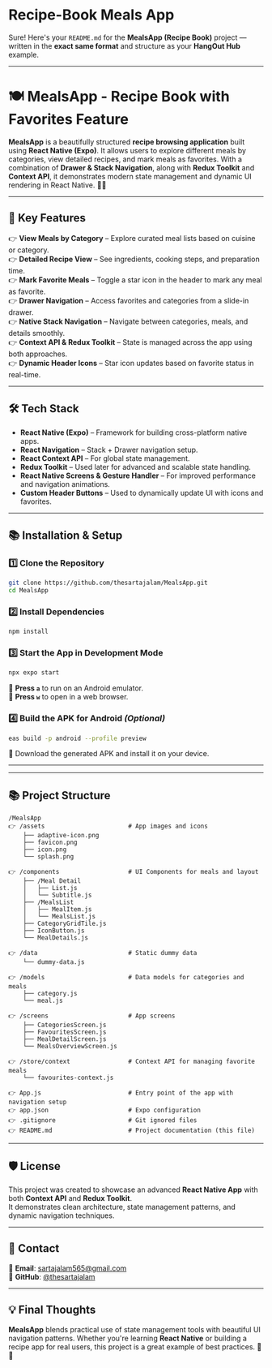 # Recipe-Book Meals App

Sure! Here's your `README.md` for the **MealsApp (Recipe Book)** project — written in the **exact same format** and structure as your **HangOut Hub** example.

---


# 🍽️ MealsApp - Recipe Book with Favorites Feature

**MealsApp** is a beautifully structured **recipe browsing application** built using **React Native (Expo)**. It allows users to explore different meals by categories, view detailed recipes, and mark meals as favorites. With a combination of **Drawer & Stack Navigation**, along with **Redux Toolkit** and **Context API**, it demonstrates modern state management and dynamic UI rendering in React Native. 📖✨

---

## 🚀 **Key Features**

👉 **View Meals by Category** – Explore curated meal lists based on cuisine or category.\
👉 **Detailed Recipe View** – See ingredients, cooking steps, and preparation time.\
👉 **Mark Favorite Meals** – Toggle a star icon in the header to mark any meal as favorite.\
👉 **Drawer Navigation** – Access favorites and categories from a slide-in drawer.\
👉 **Native Stack Navigation** – Navigate between categories, meals, and details smoothly.\
👉 **Context API & Redux Toolkit** – State is managed across the app using both approaches.\
👉 **Dynamic Header Icons** – Star icon updates based on favorite status in real-time.

---

## 🛠 **Tech Stack**

- **React Native (Expo)** – Framework for building cross-platform native apps.  
- **React Navigation** – Stack + Drawer navigation setup.  
- **React Context API** – For global state management.  
- **Redux Toolkit** – Used later for advanced and scalable state handling.  
- **React Native Screens & Gesture Handler** – For improved performance and navigation animations.  
- **Custom Header Buttons** – Used to dynamically update UI with icons and favorites.

---

## 📚 **Installation & Setup**

### 1️⃣ **Clone the Repository**

```sh
git clone https://github.com/thesartajalam/MealsApp.git  
cd MealsApp  
```

### 2️⃣ **Install Dependencies**

```sh
npm install  
```

### 3️⃣ **Start the App in Development Mode**

```sh
npx expo start  
```

🔹 **Press `a`** to run on an Android emulator.\
🔹 **Press `w`** to open in a web browser.

### 4️⃣ **Build the APK for Android** *(Optional)*

```sh
eas build -p android --profile preview  
```

🔹 Download the generated APK and install it on your device.

---


---

## 📚 **Project Structure**

```
/MealsApp  
👉 /assets                       # App images and icons  
    ├── adaptive-icon.png  
    ├── favicon.png  
    ├── icon.png  
    └── splash.png  

👉 /components                   # UI Components for meals and layout  
    ├── /Meal Detail  
    │   ├── List.js  
    │   └── Subtitle.js  
    ├── /MealsList  
    │   ├── MealItem.js  
    │   └── MealsList.js  
    ├── CategoryGridTile.js  
    ├── IconButton.js  
    └── MealDetails.js  

👉 /data                         # Static dummy data  
    └── dummy-data.js  

👉 /models                       # Data models for categories and meals  
    ├── category.js  
    └── meal.js  

👉 /screens                      # App screens  
    ├── CategoriesScreen.js  
    ├── FavouritesScreen.js  
    ├── MealDetailScreen.js  
    └── MealsOverviewScreen.js  

👉 /store/context                # Context API for managing favorite meals  
    └── favourites-context.js  

👉 App.js                        # Entry point of the app with navigation setup  
👉 app.json                      # Expo configuration  
👉 .gitignore                    # Git ignored files  
👉 README.md                     # Project documentation (this file) 
```

---

## 🛡 **License**

This project was created to showcase an advanced **React Native App** with both **Context API** and **Redux Toolkit**.  
It demonstrates clean architecture, state management patterns, and dynamic navigation techniques.

---

## 📩 **Contact**

📧 **Email**: [sartajalam565@gmail.com](mailto:sartajalam565@gmail.com)\
📎 **GitHub**: [@thesartajalam](https://github.com/thesartajalam)

---

## 💡 **Final Thoughts**  

**MealsApp** blends practical use of state management tools with beautiful UI navigation patterns. Whether you're learning **React Native** or building a recipe app for real users, this project is a great example of best practices. 🍲📱
```
